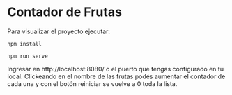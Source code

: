 # Contador de Frutas

Para visualizar el proyecto ejecutar:

```
npm install
```

```
npm run serve
```
Ingresar en http://localhost:8080/ o el puerto que tengas configurado en tu local.
Clickeando en el nombre de las frutas podés aumentar el contador de cada una y con el botón reiniciar se vuelve a 0 toda la lista. 
